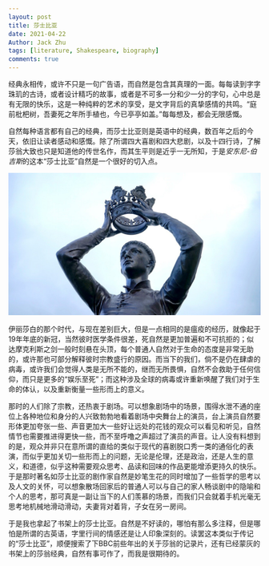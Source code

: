 ```yaml
---
layout: post
title: 莎士比亚
date: 2021-04-22
Author: Jack Zhu
tags: [literature, Shakespeare, biography]
comments: true
---
```


经典永相传，或许不只是一句广告语，而自然是包含其真理的一面。每每读到字字珠玑的古诗，或者设计精巧的故事，或者是不可多一分和少一分的字句，心中总是有无限的快乐，这是一种纯粹的艺术的享受，是文字背后的真挚感情的共鸣。“庭前枇杷树，吾妻死之年所手植也，今已亭亭如盖。”每每想及，都会无限感慨。

自然每种语言都有自己的经典，而莎士比亚则是英语中的经典，数百年之后的今天，依旧让读者感动和感慨。除了所谓四大喜剧和四大悲剧，以及十四行诗，了解莎翁大致也只是知道他的传世名作，而其生平则是近乎一无所知，于是*安东尼-伯吉斯*的这本“莎士比亚”自然是一个很好的切入点。

![shakespeare](../assets/images/shakespeare.png)

伊丽莎白的那个时代，与现在差别巨大，但是一点相同的是瘟疫的经历，就像起于19年年底的新冠，当然彼时医学条件很差，死自然是更加普遍和不可抗拒的；似达摩克利斯之剑一般时刻悬在头顶，每个普通人自然对于生命的态度是非常无助的，或许那也可部分解释彼时宗教盛行的原因。而当下的我们，倘不是仍在肆虐的病毒，或许我们会觉得人类是无所不能的，继而无所畏惧，自然不会救助于任何信仰，而只是更多的“娱乐至死”；而这种涉及全球的病毒或许重新唤醒了我们对于生命的体认，以及重新衡量一些形而上的意义。

那时的人们除了宗教，还热衷于剧场。可以想象剧场中的场景，围得水泄不通的座位上各种地位和身分的人兴致勃勃地看着剧场中央舞台上的演员，台上演员自然要形体更加夸张一些、声音更加大一些好让远处的花钱的观众可以看见和听见，自然情节也需要推进得更快一些，而不至呼噜之声超过了演员的声音。让人没有料想到的是，观众并非只在意所谓的直给的类似于现代的喜剧脱口秀一类的通俗化的表演，而似乎更加关切一些形而上的问题，无论是伦理，还是政治，还是人生的意义，和道德，似乎这种需要观众思考、品读和回味的作品更能增添更持久的快乐。于是那时著名如莎士比亚的剧作家自然是妙笔生花的同时增加了一些哲学的思考以及人文的关怀，可以想象散场回家后的普通人可以与自己的家人畅谈剧中的隐喻和个人的思考，那可真是一副让当下的人们羡慕的场景，而我们只会就着手机光毫无思考地机械地滑动滑动，夫妻背对着背，子女在另一房间。

于是我也拿起了书架上的莎士比亚。自然是不好读的，哪怕有那么多注释，但是哪怕是所谓的古英语，字里行间的情感还是让人印象深刻的。读罢这本类似于传记的“莎士比亚”，顺便搜索了下BBC前些年出的关于莎翁的记录片，还有已经蒙灰的书架上的莎翁经典，自然有事可作了，而我是很期待的。
